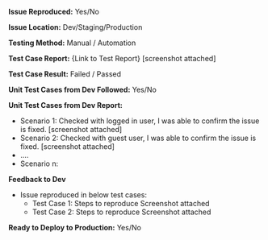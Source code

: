 **Issue Reproduced:** Yes/No 

**Issue Location:** Dev/Staging/Production 

**Testing Method:** Manual / Automation 

**Test Case Report:** {Link to Test Report} 
[screenshot attached] 

**Test Case Result:** Failed / Passed 

**Unit Test Cases from Dev Followed:** Yes/No 

**Unit Test Cases from Dev Report:**
- Scenario 1: Checked with logged in user, I was able to confirm the issue is fixed. [screenshot attached] 
- Scenario 2: Checked with guest user, I was able to confirm the issue is fixed.  [screenshot attached] 
- .... 
- Scenario n: 

**Feedback to Dev**
- Issue reproduced in below test cases: 
    - Test Case 1: Steps to reproduce Screenshot attached 
    - Test Case 2: Steps to reproduce Screenshot attached 

**Ready to Deploy to Production:** Yes/No 
